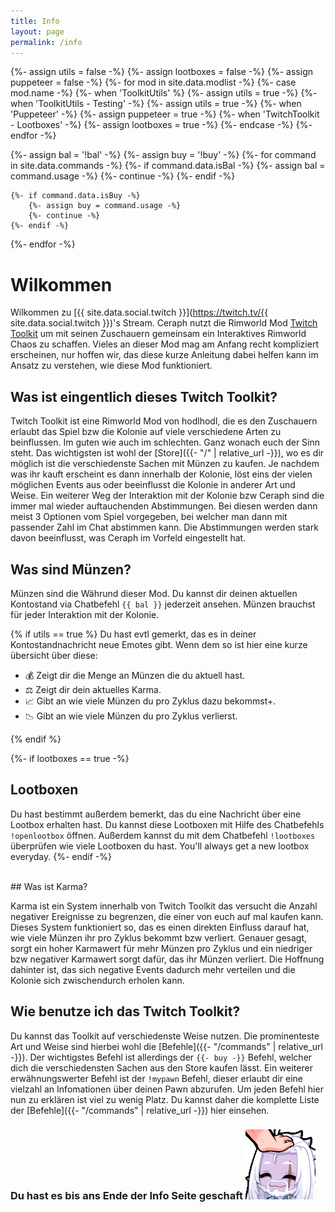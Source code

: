 ```yaml
---
title: Info
layout: page
permalink: /info
---
```


<link rel="stylesheet" href="{{- 'assets/css/core.css' | relative_url -}} "/>
<script src="{{- 'assets/js/tabs.js' | relative_url -}}"></script>
<script src="{{- 'assets/js/filter.js' | relative_url -}}"></script>
<script src="https://www.kryogenix.org/code/browser/sorttable/sorttable.js"></script>

{%- assign utils = false -%}
{%- assign lootboxes = false -%}
{%- assign puppeteer = false -%}
{%- for mod in site.data.modlist -%}
    {%- case mod.name -%}
        {%- when 'ToolkitUtils' %}
            {%- assign utils = true -%}
        {%- when 'ToolkitUtils - Testing' -%}
            {%- assign utils = true -%}
        {%- when 'Puppeteer' -%}
            {%- assign puppeteer = true -%}
        {%- when 'TwitchToolkit - Lootboxes' -%}
            {%- assign lootboxes = true -%}
    {%- endcase -%}
{%- endfor -%}


{%- assign bal = '!bal' -%}
{%- assign buy = '!buy' -%}
{%- for command in site.data.commands -%}
    {%- if command.data.isBal -%}
        {%- assign bal = command.usage -%}
        {%- continue -%}
    {%- endif -%}

    {%- if command.data.isBuy -%}
        {%- assign buy = command.usage -%}
        {%- continue -%}
    {%- endif -%}
{%- endfor -%}

# Wilkommen

Wilkommen zu [{{ site.data.social.twitch }}](https://twitch.tv/{{ site.data.social.twitch }})'s Stream.
Ceraph nutzt die Rimworld Mod
[Twitch Toolkit](https://steamcommunity.com/sharedfiles/filedetails/?id=1718525787) um mit seinen Zuschauern gemeinsam ein Interaktives Rimworld Chaos zu schaffen. 
Vieles an dieser Mod mag am Anfang recht kompliziert erscheinen, nur hoffen wir, das diese kurze Anleitung dabei helfen kann im Ansatz zu verstehen, wie diese Mod funktioniert.

## Was ist eingentlich dieses Twitch Toolkit?

Twitch Toolkit ist eine Rimworld Mod von hodlhodl, die es den Zuschauern erlaubt das Spiel bzw die Kolonie auf viele verschiedene 
Arten zu beinflussen. Im guten wie auch im schlechten. Ganz wonach euch der Sinn steht. Das wichtigsten ist wohl der [Store]({{- "/" | relative_url -}}),
wo es dir möglich ist die verschiedenste Sachen mit Münzen zu kaufen. Je nachdem was ihr kauft erscheint es dann innerhalb der Kolonie,
löst eins der vielen möglichen Events aus oder beeinflusst die Kolonie in anderer Art und Weise. 
Ein weiterer Weg der Interaktion mit der Kolonie bzw Ceraph sind die immer mal wieder auftauchenden Abstimmungen. Bei diesen werden dann meist
3 Optionen vom Spiel vorgegeben, bei welcher man dann mit passender Zahl im Chat abstimmen kann. Die Abstimmungen werden stark davon beeinflusst, was Ceraph im Vorfeld eingestellt hat.

## Was sind Münzen?

Münzen sind die Währund dieser Mod. Du kannst dir deinen aktuellen Kontostand via Chatbefehl `{{ bal }}` jederzeit ansehen.
Münzen brauchst für jeder Interaktion mit der Kolonie. 

{% if utils == true %}
Du hast evtl gemerkt, das es in deiner Kontostandnachricht neue Emotes gibt. Wenn dem so ist hier eine kurze übersicht über diese:

- 💰 Zeigt dir die Menge an Münzen die du aktuell hast.
- ⚖ Zeigt dir dein aktuelles Karma.
- 📈 Gibt an wie viele Münzen du pro Zyklus dazu bekommst+.
- 📉 Gibt an wie viele Münzen du pro Zyklus verlierst.

{% endif %}


{%- if lootboxes == true -%}
## Lootboxen
Du hast bestimmt außerdem bemerkt, das du eine Nachricht über eine Lootbox erhalten hast. Du kannst diese Lootboxen
mit Hilfe des Chatbefehls `!openlootbox` öffnen. Außerdem kannst du mit dem Chatbefehl `!lootboxes` überprüfen wie viele Lootboxen du hast.
You'll always get a new lootbox everyday.
{%- endif -%}


<br/>
## Was ist Karma?

Karma ist ein System innerhalb von Twitch Toolkit das versucht die Anzahl negativer Ereignisse zu begrenzen,
die einer von euch auf mal kaufen kann. Dieses System funktioniert so, das es einen direkten Einfluss darauf hat,
wie viele Münzen ihr pro Zyklus bekommt bzw verliert. Genauer gesagt, sorgt ein hoher Karmawert für mehr Münzen
pro Zyklus und ein niedriger bzw negativer Karmawert sorgt dafür, das ihr Münzen verliert. Die Hoffnung dahinter ist,
das sich negative Events dadurch mehr verteilen und die Kolonie sich zwischendurch erholen kann.

## Wie benutze ich das Twitch Toolkit?

Du kannst das Toolkit auf verschiedenste Weise nutzen. Die prominenteste Art und Weise sind hierbei wohl die
[Befehle]({{- "/commands" | relative_url -}}). Der wichtigstes Befehl ist allerdings der `{{- buy -}}` Befehl,
welcher dich die verschiedensten Sachen aus den Store kaufen lässt. Ein weiterer erwähnungswerter Befehl ist
der `!mypawn` Befehl, dieser erlaubt dir eine vielzahl an Infomationen über deinen Pawn abzurufen. Um jeden
Befehl hier nun zu erklären ist viel zu wenig Platz. Du kannst daher die komplette Liste der [Befehle]({{- "/commands" | relative_url -}})
hier einsehen.


### Du hast es bis ans Ende der Info Seite geschaft ![](assets/img/3.0.gif) 
